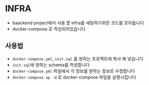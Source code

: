 # INFRA

- baackend project에서 사용 할 infra를 세팅하기위한 코드를 모아둡니다
- docker-compose 로 작성되어있습니다

## 사용법
- `docker-compose.yml`, `init.sql` 를 원하는 프로젝트에 복사 해 넣습니다
- `init.sql`에 원하는 schema를 작성합니다
- `docker-compose.yml` 파일에서 각 정보를 원하는 정보로 수정합니다
- `docker-compose up -d` 로 docker-compose 파일을 실행시킵니다
